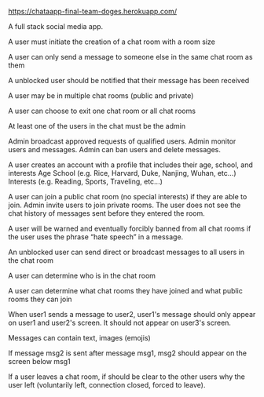 https://chataapp-final-team-doges.herokuapp.com/

A full stack social media app.

A user must initiate the creation of a chat room with a room size

A user can only send a message to someone else in the same chat room as them

A unblocked user should be notified that their message has been received

A user may be in multiple chat rooms (public and private)

A user can choose to exit one chat room or all chat rooms

At least one of the users in the chat must be the admin

Admin broadcast approved requests of qualified users. Admin monitor users and messages. Admin can ban users and delete messages.

A user creates an account with a profile that includes their age, school, and interests
Age
School (e.g. Rice, Harvard, Duke, Nanjing, Wuhan, etc…)
Interests (e.g. Reading, Sports, Traveling, etc...)

A user can join a public chat room (no special interests) if they are able to join. Admin invite users to join private rooms. The user does not see the chat history of messages sent before they entered the room.

A user will be warned and eventually forcibly banned from all chat rooms if the user uses the phrase “hate speech” in a message.

An unblocked user can send direct or broadcast messages to all users in the chat room

A user can determine who is in the chat room

A user can determine what chat rooms they have joined and what public rooms they can join

When user1 sends a message to user2, user1's message should only appear on user1 and user2's screen. It should not appear on user3's screen.

Messages can contain text, images (emojis)

If message msg2 is sent after message msg1, msg2 should appear on the screen below msg1

If a user leaves a chat room, if should be clear to the other users why the user left (voluntarily left, connection closed, forced to leave). 
